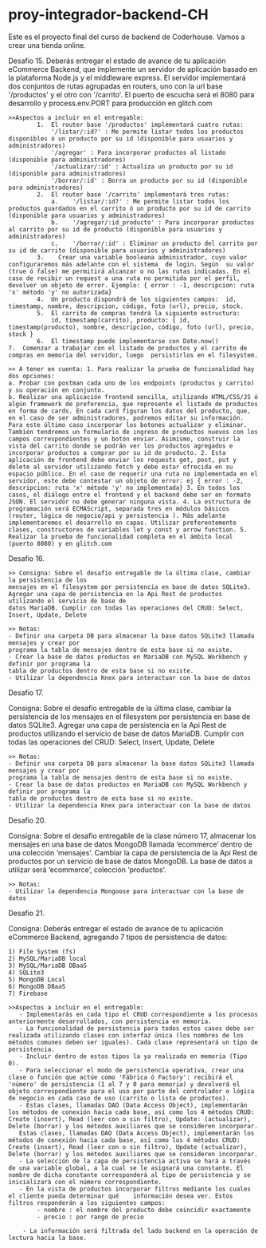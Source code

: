 # proy-integrador-backend-CH

Este es el proyecto final del curso de backend de Coderhouse. Vamos a crear una tienda online.

Desafio 15. Deberás entregar el estado de avance de tu aplicación eCommerce Backend, que implemente un servidor de aplicación basado en la plataforma Node.js y el middleware express. El servidor
implementará dos conjuntos de rutas agrupadas en routers, uno con la url base '/productos' y el otro con '/carrito'. El puerto de escucha será el 8080 para desarrollo y process.env.PORT para
producción en glitch.com

    >>Aspectos a incluir en el entregable:
            1.  El router base '/productos' implementará cuatro rutas:
                '/listar/:id?' : Me permite listar todos los productos disponibles ó un producto por su id (disponible para usuarios y administradores)
                '/agregar' : Para incorporar productos al listado (disponible para administradores)
                '/actualizar/:id' : Actualiza un producto por su id (disponible para administradores)
                '/borrar/:id' : Borra un producto por su id (disponible para administradores)
            2.  El router base '/carrito' implementará tres rutas:
                a.    '/listar/:id?' : Me permite listar todos los productos guardados en el carrito ó un producto por su id de carrito (disponible para usuarios y administradores)
                b.    '/agregar/:id_producto' : Para incorporar productos al carrito por su id de producto (disponible para usuarios y administradores)
                c.    '/borrar/:id' : Eliminar un producto del carrito por su id de carrito (disponible para usuarios y administradores)
            3.    Crear una variable booleana administrador, cuyo valor configuraremos más adelante con el sistema  de login. Según  su valor (true ó false) me permitirá alcanzar o no las rutas indicadas. En el caso de recibir un request a una ruta no permitida por el perfil, devolver un objeto de error. Ejemplo: { error : -1, descripcion: ruta 'x' método 'y' no autorizada}
            4.  Un producto dispondrá de los siguientes campos:  id, timestamp, nombre, descripcion, código, foto (url), precio, stock.
            5.  El carrito de compras tendrá la siguiente estructura:
                id, timestamp(carrito), producto: { id, timestamp(producto), nombre, descripcion, código, foto (url), precio, stock }
            6.  El timestamp puede implementarse con Date.now()
    7.  Comenzar a trabajar con el listado de productos y el carrito de compras en memoria del servidor, luego  persistirlos en el filesystem.

    >> A tener en cuenta: 1. Para realizar la prueba de funcionalidad hay dos opciones:
    a. Probar con postman cada uno de los endpoints (productos y carrito) y su operación en conjunto.
    b. Realizar una aplicación frontend sencilla, utilizando HTML/CSS/JS ó algún framework de preferencia, que represente el listado de productos en forma de cards. En cada card figuran los datos del producto, que, en el caso de ser administradores, podremos editar su información. Para este último caso incorporar los botones actualizar y eliminar. También tendremos un formulario de ingreso de productos nuevos con los campos correspondientes y un botón enviar. Asimismo, construir la vista del carrito donde se podrán ver los productos agregados e incorporar productos a comprar por su id de producto. 2. Esta aplicación de frontend debe enviar los requests get, post, put y delete al servidor utilizando fetch y debe estar ofrecida en su espacio público. En el caso de requerir una ruta no implementada en el servidor, este debe contestar un objeto de error: ej { error : -2, descripcion: ruta 'x' método 'y' no implementada} 3. En todos los casos, el diálogo entre el frontend y el backend debe ser en formato JSON. El servidor no debe generar ninguna vista. 4. La estructura de programación será ECMAScript, separada tres en módulos básicos (router, lógica de negocio/api y persistencia ). Más adelante implementaremos el desarrollo en capas. Utilizar preferentemente clases, constructores de variables let y const y arrow function. 5. Realizar la prueba de funcionalidad completa en el ámbito local (puerto 8080) y en glitch.com

Desafio 16.

    >> Consigna: Sobre el desafío entregable de la última clase, cambiar la persistencia de los
    mensajes en el filesystem por persistencia en base de datos SQLite3.
    Agregar una capa de persistencia en la Api Rest de productos utilizando el servicio de base de
    datos MariaDB. Cumplir con todas las operaciones del CRUD: Select, Insert, Update, Delete

    >> Notas:
    - Definir una carpeta DB para almacenar la base datos SQLite3 llamada mensajes y crear por
    programa la tabla de mensajes dentro de esta base si no existe.
    - Crear la base de datos productos en MariaDB con MySQL Workbench y definir por programa la
    tabla de productos dentro de esta base si no existe.
    - Utilizar la dependencia Knex para interactuar con la base de datos

Desafio 17.

Consigna: Sobre el desafío entregable de la última clase, cambiar la persistencia de los mensajes en el filesystem por persistencia en base de datos SQLite3. Agregar una capa de persistencia en la Api
Rest de productos utilizando el servicio de base de datos MariaDB. Cumplir con todas las operaciones del CRUD: Select, Insert, Update, Delete

    >> Notas:
    - Definir una carpeta DB para almacenar la base datos SQLite3 llamada mensajes y crear por
    programa la tabla de mensajes dentro de esta base si no existe.
    - Crear la base de datos productos en MariaDB con MySQL Workbench y definir por programa la
    tabla de productos dentro de esta base si no existe.
    - Utilizar la dependencia Knex para interactuar con la base de datos

Desafio 20.

Consigna: Sobre el desafío entregable de la clase número 17, almacenar los mensajes en una base de datos MongoDB llamada ‘ecommerce’ dentro de una colección ‘mensajes’. Cambiar la capa de persistencia
de la Api Rest de productos por un servicio de base de datos MongoDB. La base de datos a utilizar será ‘ecommerce’, colección ‘productos’.

    >> Notas:
    - Utilizar la dependencia Mongoose para interactuar con la base de datos

Desafio 21.

Consigna: Deberás entregar el estado de avance de tu aplicación eCommerce Backend, agregando 7 tipos de persistencia de datos:

    1) File System (fs)
    2) MySQL/MariaDB local
    3) MySQL/MariaDB DBaaS
    4) SQLite3
    5) MongoDB Local
    6) MongoDB DBaaS
    7) Firebase

    >>Aspectos a incluir en el entregable:
       - Implementarás en cada tipo el CRUD correspondiente a los procesos anteriormente desarrollados, con persistencia en memoria.
       - La funcionalidad de persistencia para todos estos casos debe ser realizada utilizando clases con interfaz única (los nombres de los métodos comunes deben ser iguales). Cada clase representará un tipo de persistencia.
       - Incluir dentro de estos tipos la ya realizada en memoria (Tipo 0).
       - Para seleccionar el modo de persistencia operativa, crear una clase o función que actúe como 'Fábrica ó Factory': recibirá el 'número' de persistencia (1 al 7 y 0 para memoria) y devolverá el objeto correspondiente para el uso por parte del controlador o lógica de negocio en cada caso de uso (carrito o lista de productos).
       - Estas clases, llamadas DAO (Data Access Object), implementarán los métodos de conexión hacia cada base, así como los 4 métodos CRUD: Create (insert), Read (leer con o sin filtro), Update: (actualizar), Delete (borrar) y los métodos auxiliares que se consideren incorporar.
       Estas clases, llamadas DAO (Data Access Object), implementarán los métodos de conexión hacia cada base, así como los 4 métodos CRUD: Create (insert), Read (leer con o sin filtro), Update (actualizar), Delete (borrar) y los métodos auxiliares que se consideren incorporar.
       - La selección de la capa de persistencia activa se hará a través de una variable global, a la cual se le asignará una constante. El nombre de dicha constante corresponderá al tipo de persistencia y se inicializará con el número correspondiente.
       - En la vista de productos incorporar filtros mediante los cuales el cliente pueda determinar qué    información desea ver. Estos filtros responderán a los siguientes campos:
            - nombre : el nombre del producto debe coincidir exactamente
            - precio : por rango de precio

        - La información será filtrada del lado backend en la operación de lectura hacia la base.
